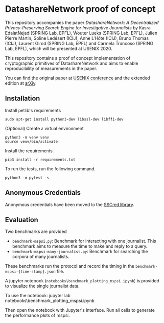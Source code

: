 # DatashareNetwork proof of concept
This repository accompanies the paper *DatashareNetwork: A Decentralized
Privacy-Preserving Search Engine for Investigative Journalists* by Kasra
EdalatNejad (SPRING Lab, EPFL), Wouter Lueks (SPRING Lab, EPFL), Julien Pierre
Martin, Soline Ledésert (ICIJ), Anne L'Hôte (ICIJ), Bruno Thomas (ICIJ), Laurent
Girod (SPRING Lab, EPFL) and Carmela Troncoso (SPRING Lab, EPFL), which will be
presented at USENIX 2020.

This repository contains a proof of concept implementation of cryptographic
primitives of DatashareNetwork and aims to enable reproducibility
of measurements in the paper.

You can find the original paper at [USENIX conference](https://www.usenix.org/conference/usenixsecurity20/presentation/edalatnejad) and the extended edition at [arXiv](https://arxiv.org/abs/2005.14645).


## Installation

Install petlib's requirements

    sudo apt-get install python3-dev libssl-dev libffi-dev

(Optional) Create a virtual environment

    python3 -m venv venv
    source venv/bin/activate

Install the requirements.

    pip3 install -r requirements.txt

To run the tests, run the following command.

    python3 -m pytest -s

## Anonymous Credentials
Anonymous credentials have been moved to the [SSCred library](https://github.com/spring-epfl/SSCred).

## Evaluation

Two benchmarks are provided

- `benchmark-mspsi.py`: Benchmark for interacting with one journalist. This benchmark aims to measure the time to make and reply to a query.
- `benchmark-mspsi-many-journalist.py`: Benchmark for searching the corpora of many journalists. 

These benchmarks run the protocol and record the timing in the `benchmark-mspsi-{time-stamp}.json` file.

A jupyter notebook (`notebooks\benchmark_plotting_mspsi.ipynb`) is provided to visualize the single journalist data.

To use the notebook:
    jupyter lab notebooks\benchmark_plotting_mspsi.ipynb

Then open the notebook with Jupyter's interface. Run all cells to generate the performance plots of mspsi.
